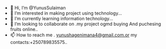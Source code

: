 - 👋 Hi, I’m @YunusSulaiman
- 👀 I’m interested in making project using technology...
- 🌱 I’m currently learning  information technology...
- 💞️ I’m looking to collaborate on .my project ogmd buying And puchesing fruits online..
- 📫 How to reach me .
yunushagenimana4@gmail.com.or my contacts:+250789835575..

<!---
YunusSulaiman/YunusSulaiman is a ✨ special ✨ repository because its `README.md` (this file) appears on your GitHub profile.
You can click the Preview link to take a look at your changes.
--->

